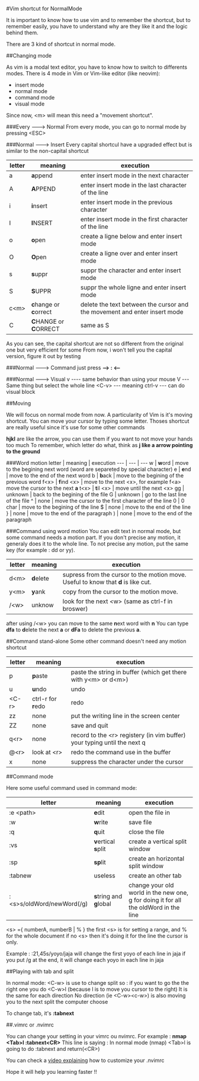 #Vim shortcut for NormalMode

It is important to know how to use vim and to remember the shortcut, but
to remember easily, you have to understand why are they like it and the logic behind them.

There are 3 kind of shortcut in normal mode.

##Changing mode

As vim is a modal text editor, you have to know how to switch to differents modes.
There is 4 mode in Vim or Vim-like editor (like neovim):
- insert mode
- normal mode
- command mode
- visual mode

Since now, \<m> will mean this need a "movement shortcut".

###Every ---> Normal
From every mode, you can go to normal mode by pressing \<ESC>

###Normal ---> Insert
Every capital shortcul have a upgraded effect but is similar to the non-capital shortcut

letter | meaning | execution
--- | --- | ---
a | **a**ppend | enter insert mode in the next character
A | **A**PPEND | enter insert mode in the last character of the line
i | **i**nsert | enter insert mode in the previous character
I | **I**NSERT | enter insert mode in the first character of the line
o | **o**pen | create a ligne below and enter insert mode
O | **O**pen | create a ligne over and enter insert mode
s | **s**uppr | suppr the character and enter insert mode
S | **S**UPPR | suppr the whole ligne and enter insert mode
c\<m> | **c**hange or **c**orrect | delete the text between the cursor and the movement and enter insert mode
C | **C**HANGE or **C**ORRECT | same as S

As you can see, the capital shortcut are not so different from the original one but very efficient for some
From now, i won't tell you the capital version, figure it out by testing

###Normal ---> Command
just press **--> : <--**

###Normal ---> Visual
v ---- same behavior than using your mouse
V --- Same thing but select the whole line
\<C-v> --- meaning ctrl-v --- can do visual block

##Moving

We will focus on normal mode from now. A particularity of Vim is it's moving shortcut.
You can move your cursor by typing some letter. Thoses shortcut are really useful since
it's use for some other commands

**hjkl** are like the arrow, you can use them if you want to not move your hands too much
To remember, which letter do what, think as **j like a arrow pointing to the ground**

###Word motion
letter | meaning | execution
--- | --- | ---
w | **w**ord | move to the begining next word (word are separeted by special character)
e | **e**nd | move to the end of the next word
b | **b**ack | move to the begining of the previous word
f\<x> | **f**ind  \<x> | move to the next \<x>, for example f\<a> move the cursor to the next **a**
t\<x> | **t**il \<x> | move until the next \<x>
gg | unknown | back to the begining of the file
G | unknown | go to the last line of the file
^ | none | move the cursor to the first character of the line
0 | 0 char | move to the begining of the line
$ | none | move to the end of the line
} | none | move to the end of the paragraph
) | none | move to the end of the paragraph

###Command using word motion
You can edit text in normal mode, but some command needs a motion part.
If you don't precise any motion, it generaly does it to the whole line.
To not precise any motion, put the same key (for example : dd or yy).

letter | meaning | execution
--- | --- | ---
d\<m> | **d**elete | supress from the cursor to the motion move. Useful to know that **d** is like cut.
y\<m> | **y**ank | copy from the cursor to the motion move.
/\<w> | unknow | look for the next \<w> (same as ctrl-f in broswer)

after using /\<w> you can move to the same **n**ext word with **n**
You can type **dfa** to **d**elete the next **a** or **dFa** to delete the previous **a**.

##Command stand-alone
Some other command doesn't need any motion shortcut

letter | meaning | execution
--- | --- | ---
p | **p**aste | paste the string in buffer (which get there with y\<m> or d\<m>)
u | **u**ndo | undo
\<C-r> | ctrl-r for **r**edo | redo
zz | none | put the writing line in the screen center
ZZ | none | save and quit
q\<r> | none | record to the \<r> registery (in vim buffer) your typing until the next q
@\<r> | look at \<r> | redo the command use in the <r> buffer
x | none | suppress the character under the cursor


##Command mode

Here some useful command used in command mode:

letter | meaning | execution
--- | --- | ---
:e \<path> | **e**dit | open the file in <path>
:w | **w**rite | save file
:q | **q**uit | close the file
:vs | **v**ertical **s**plit | create a vertical split window
:sp | **sp**lit | create an horizontal split window
:tabnew | useless | create an other tab
:\<s>s/oldWord/newWord(/g) | **s**tring and **g**lobal | change your old world in the new one, g for doing it for all the oldWord in the line

\<s> ={ numberA, numberB | % }
the first \<s> is for setting a range, and % for the whole document
if no \<s> then it's doing it for the line the cursor is only.

Example : :21,45s/yoyo/jaja will change the first yoyo of each line in jaja
if you put /g at the end, it will change each yoyo in each line in jaja

##Playing with tab and split

In normal mode:
\<C-w> is use to change split so :
if you want to go the the right one you do \<C-w>l (because l is to move you cursor to the right)
It is the same for each direction
No direction (ie \<C-w>\<c-w>) is also moving you to the next split the computer choose

To change tab, it's **:tabnext**

##.vimrc or .nvimrc

You can change your setting in your vimrc ou nvimrc.
For example : 
**nmap \<Tab>l :tabnext\<CR>**
This line is saying : In normal mode (nmap) \<Tab>l is going to do :tabnext and return(\<CR>)

You can check a [video explaining](https://www.youtube.com/watch?v=2pqipq-UEwQ&list=UUjQf8LEWmpFODrRztDZfB0w&index=2) how to customize your .nvimrc

Hope it will help you learning faster !!
